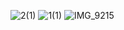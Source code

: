 ![2(1)](https://github.com/user-attachments/assets/3893ae57-7fad-4d24-998c-ea7bacce4fd7)
![1(1)](https://github.com/user-attachments/assets/b4b9a884-46a1-4dfa-8835-f5819414c5a5)
![IMG_9215](https://github.com/user-attachments/assets/96a73505-8f7a-4aea-858d-f4941eec9f76)
